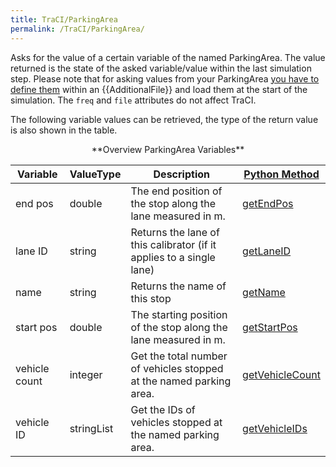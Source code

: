 ```yaml
---
title: TraCI/ParkingArea
permalink: /TraCI/ParkingArea/
---
```

Asks for the value of a certain variable of the named ParkingArea.
The value returned is the state of the asked variable/value within the
last simulation step. Please note that for asking values from your
ParkingArea [you have to define
them](../Simulation/ParkingArea.md)
within an {{AdditionalFile}} and load them at the start of the simulation. The `freq` and `file`
attributes do not affect TraCI.

The following variable values can be retrieved, the type of the return
value is also shown in the table.

<center>
**Overview ParkingArea Variables**
</center>

| Variable                                     | ValueType           | Description       |  [Python Method](../TraCI/Interfacing_TraCI_from_Python.md)    |
| -------------------------------------------- | ------------------- | ----------------- | -------------------------------------------------------------- |
| end pos                                  | double          | The end position of the stop along the lane measured in m.  | [getEndPos](https://sumo.dlr.de/pydoc/traci._parkingarea.html#ParkingAreaDomain-getEndPos) |    
| lane ID                                  | string          | Returns the lane of this calibrator (if it applies to a single lane)  | [getLaneID](https://sumo.dlr.de/pydoc/traci._parkingarea.html#ParkingAreaDomain-getLaneID) |    
| name                                | string          | Returns the name of this stop  | [getName](https://sumo.dlr.de/pydoc/traci._parkingarea.html#ParkingAreaDomain-getName) |    
| start pos                                  | double          | The starting position of the stop along the lane measured in m.  | [getStartPos](https://sumo.dlr.de/pydoc/traci._parkingarea.html#ParkingAreaDomain-getStartPos) |    
| vehicle count                                 | integer          | Get the total number of vehicles stopped at the named parking area.  | [getVehicleCount](https://sumo.dlr.de/pydoc/traci._parkingarea.html#ParkingAreaDomain-getVehicleCount) |    
| vehicle ID                                 | stringList          |  Get the IDs of vehicles stopped at the named parking area.  | [getVehicleIDs](https://sumo.dlr.de/pydoc/traci._parkingarea.html#ParkingAreaDomain-getVehicleIDs) |    
